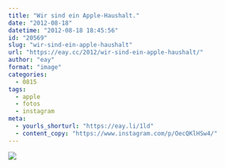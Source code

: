 ```yaml
---
title: "Wir sind ein Apple-Haushalt."
date: "2012-08-18"
datetime: "2012-08-18 18:45:56"
id: "20569"
slug: "wir-sind-ein-apple-haushalt"
url: "https://eay.cc/2012/wir-sind-ein-apple-haushalt/"
author: "eay"
format: "image"
categories:
  - 0815
tags:
  - apple
  - fotos
  - instagram
meta:
  - yourls_shorturl: "https://eay.li/1ld"
  - content_copy: "https://www.instagram.com/p/OecQKlHSw4/"
---
```


![](https://eay.cc/uploads/2012/applehousehold.jpeg)
